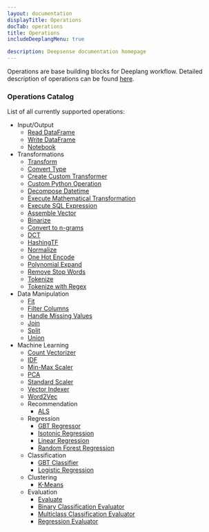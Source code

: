 ```yaml
---
layout: documentation
displayTitle: Operations
docTab: operations
title: Operations
includeDeeplangMenu: true

description: Deepsense documentation homepage
---
```


Operations are base building blocks for Deeplang workflow.
Detailed description of operations can be found [here](deeplang_overview.html#operations).

### Operations Catalog
List of all currently supported operations:

* Input/Output
  * [Read DataFrame](operations/read_dataframe.html)
  * [Write DataFrame](operations/write_dataframe.html)
  * [Notebook](operations/notebook.html)
* Transformations
  * [Transform](operations/transform.html)
  * [Convert Type](operations/convert_type.html)
  * [Create Custom Transformer](operations/create_custom_transformer.html)
  * [Custom Python Operation](operations/custom_python_operation.html)
  * [Decompose Datetime](operations/decompose_datetime.html)
  * [Execute Mathematical Transformation](operations/execute_mathematical_transformation.html)
  * [Execute SQL Expression](operations/execute_sql_expression.html)
  <!-- Spark ported operations -->
  * [Assemble Vector](operations/assemble_vector.html)
  * [Binarize](operations/binarize.html)
  * [Convert to n-grams](operations/convert_to_n-grams.html)
  * [DCT](operations/dct.html)
  * [HashingTF](operations/hashingtf.html)
  * [Normalize](operations/normalize.html)
  * [One Hot Encode](operations/one_hot_encode.html)
  * [Polynomial Expand](operations/polynomial_expand.html)
  * [Remove Stop Words](operations/remove_stop_words.html)
  * [Tokenize](operations/tokenize.html)
  * [Tokenize with Regex](operations/tokenize_with_regex.html)
* Data Manipulation
  * [Fit](operations/fit.html)
  * [Filter Columns](operations/filter_columns.html)
  * [Handle Missing Values](operations/handle_missing_values.html)
  * [Join](operations/join.html)
  * [Split](operations/split.html)
  * [Union](operations/union.html)
* Machine Learning
  * [Count Vectorizer](operations/count_vectorizer.html)
  * [IDF](operations/idf.html)
  * [Min-Max Scaler](operations/min-max_scaler.html)
  * [PCA](operations/pca.html)
  * [Standard Scaler](operations/standard_scaler.html)
  * [Vector Indexer](operations/vector_indexer.html)
  * [Word2Vec](operations/word2vec.html)
  * Recommendation
    * [ALS](operations/als.html)
  * Regression
    * [GBT Regressor](operations/gbt_regressor.html)
    * [Isotonic Regression](operations/isotonic_regression.html)
    * [Linear Regression](operations/linear_regression.html)
    * [Random Forest Regression](operations/random_forest_regression.html)
  * Classification
    * [GBT Classifier](operations/gbt_classifier.html)
    * [Logistic Regression](operations/logistic_regression.html)
  * Clustering
    * [K-Means](operations/k-means.html)
  * Evaluation
    * [Evaluate](operations/evaluate.html)
    * [Binary Classification Evaluator](operations/binary_classification_evaluator.html)
    * [Multiclass Classification Evaluator](operations/multiclass_classification_evaluator.html)
    * [Regression Evaluator](operations/regression_evaluator.html)
